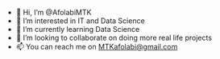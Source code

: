 - 👋 Hi, I’m @AfolabiMTK
- 👀 I’m interested in IT and Data Science
- 🌱 I’m currently learning Data Science
- 💞️ I’m looking to collaborate on doing more real life projects
- 📫 You can reach me on MTKafolabi@gmail.com

<!---
AfolabiMTK/AfolabiMTK is a ✨ special ✨ repository because its `README.md` (this file) appears on your GitHub profile.
You can click the Preview link to take a look at your changes.
--->
